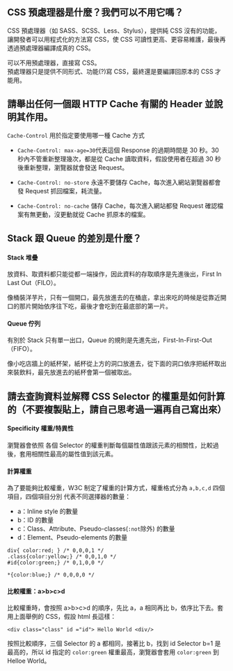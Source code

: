 ## CSS 預處理器是什麼？我們可以不用它嗎？
CSS 預處理器（如 SASS、SCSS、Less、Stylus），提供純 CSS 沒有的功能，讓開發者可以用程式化的方法寫 CSS，使 CSS 可讀性更高、更容易維護，最後再透過預處理器編譯成真的 CSS。 

可以不用預處理器，直接寫 CSS。  
預處理器只是提供不同形式、功能(?)寫 CSS，最終還是要編譯回原本的 CSS 才能用。

## 請舉出任何一個跟 HTTP Cache 有關的 Header 並說明其作用。
`Cache-Control` 用於指定要使用哪一種 Cache 方式

- `Cache-Control: max-age=30`代表這個 Response 的過期時間是 30 秒。30 秒內不管重新整理幾次，都是從 Cache 讀取資料，假設使用者在超過 30 秒後重新整理，瀏覽器就會發送 Request。

- `Cache-Control: no-store` 永遠不要儲存 Cache，每次進入網站瀏覽器都會發 Request 抓回檔案，耗流量。
- `Cache-Control: no-cache` 儲存 Cache，每次進入網站都發 Request 確認檔案有無更動，沒更動就從 Cache 抓原本的檔案。

## Stack 跟 Queue 的差別是什麼？
#### Stack 堆疊
放資料、取資料都只能從都一端操作，因此資料的存取順序是先進後出，First In Last Out（FILO）。  

像桶裝洋芋片，只有一個開口，最先放進去的在桶底，拿出來吃的時候是從靠近開口的那片開始依序往下吃，最後才會吃到在最底部的第一片。

#### Queue 佇列
有別於 Stack 只有單一出口，Queue 的規則是先進先出，First-In-First-Out（FIFO）。

像小吃店牆上的紙杯架，紙杯從上方的洞口放進去，從下面的洞口依序把紙杯取出來裝飲料，最先放進去的紙杯會第一個被取出。

## 請去查詢資料並解釋 CSS Selector 的權重是如何計算的（不要複製貼上，請自己思考過一遍再自己寫出來）
#### Specificity 權重/特異性
瀏覽器會依照 各個 Selector 的權重判斷每個屬性值跟該元素的相關性，比較過後，套用相關性最高的屬性值到該元素。

#### 計算權重
為了要能夠比較權重，W3C 制定了權重的計算方式，權重格式分為 `a,b,c,d` 四個項目，四個項目分別 代表不同選擇器的數量：

- a：Inline style 的數量
- b：ID 的數量
- c：Class、Attribute、Pseudo-classes(`:not`除外) 的數量
- d：Element、Pseudo-elements 的數量

```
div{ color:red; } /* 0,0,0,1 */  
.class{color:yellow;} /* 0,0,1,0 */  
#id{color:green;} /* 0,1,0,0 */

*{color:blue;} /* 0,0,0,0 */
```

#### 比較權重：a>b>c>d

比較權重時，會按照 a>b>c>d 的順序，先比 a，a 相同再比 b，依序比下去。套用上面舉例的 CSS，假設 html 長這樣：

```
<div class="class" id ="id"> Hello World <div/>
```

按照比較順序，三個 Selector 的 a 都相同，接著比 b，找到 id Selector b=1 是最高的，所以 id 指定的 `color:green` 權重最高，瀏覽器會套用 `color:green` 到 Helloe World。